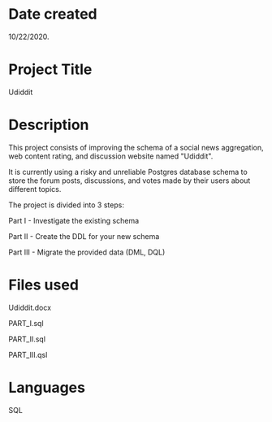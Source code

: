 
# Date created
10/22/2020.

# Project Title
Udiddit

# Description
This project consists of improving the schema of a social news aggregation, web content rating, and discussion website named "Udiddit".

It is currently using a risky and unreliable Postgres database schema to store the forum posts, discussions, and votes made by their users about different topics.





The project is divided into 3 steps:

Part I - Investigate the existing schema

Part II - Create the DDL for your new schema

Part III - Migrate the provided data (DML, DQL)

# Files used
Udiddit.docx

PART_I.sql

PART_II.sql

PART_III.qsl

# Languages
SQL
